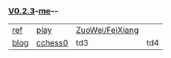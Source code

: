 ### [V0.2.3](https://github.com/littleflute/cchess/edit/master/README.md)-[me](https://littleflute.github.io/cchess/)--
<table>
  <tr>
    <td><a href="ref">ref</a></td>
    <td><a href="play">play</a></td>
    <td><a href="ZuoWei/FeiXiang">ZuoWei/FeiXiang</a></td> 
  </tr>
  <tr>
    <td><a href="https://littleflute.github.io/blog">blog</a></td>
    <td><a href="https://littleflute.github.io/cchess0">cchess0</a></td>
    <td>td3</td>
    <td>td4</td>
  </tr>
</table>
  

<script src="https://www.w3schools.com/lib/w3.js"></script>
<script src="https://littleflute.github.io/JavaScript/blclass.js" ></script>
<script src="https://littleflute.github.io/JavaScript/blApp.js"></script>
<script src="blAppPlx.js"></script>
